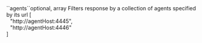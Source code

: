 <!--tr><td>``jobschedulerIds``</td><td>optional, array</td>
<td>Filters response by a collection of JobScheduler Ids</td>
<td> [
  <div style="padding-left:10px;">"scheduler-prod"</div>
  ]</td>
<td></td></tr-->
<tr><td>``agents``</td><td>optional, array</td>
<td>Filters response by a collection of agents specified by its url</td>
<td> [
  <div style="padding-left:10px;">"http://agentHost:4445",</div>
  <div style="padding-left:10px;">"http://agentHost:4446"</div>
  ]</td>
<td></td></tr>
